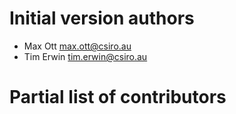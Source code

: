 # Initial version authors

* Max Ott <max.ott@csiro.au>
* Tim Erwin <tim.erwin@csiro.au>

# Partial list of contributors
